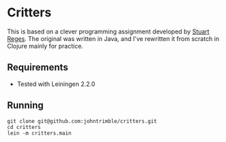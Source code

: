 # Critters
This is based on a clever programming assignment developed by [Stuart Reges](http://homes.cs.washington.edu/~reges/). The original was written in Java, and I've rewritten it from scratch in Clojure mainly for practice.

## Requirements
- Tested with Leiningen 2.2.0

## Running

```
git clone git@github.com:johntrimble/critters.git
cd critters
lein -m critters.main
```
